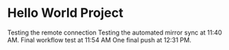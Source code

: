 # Hello World Project
Testing the remote connection
Testing the automated mirror sync at 11:40 AM.
Final workflow test at 11:54 AM
One final push at 12:31 PM.

